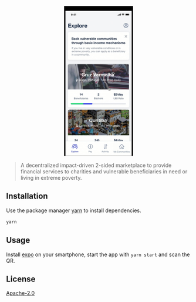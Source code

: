 <div align="center">
    <img style="max-height: 408px" src="preview.jpeg">
</div>


> A decentralized impact-driven 2-sided marketplace to provide financial services to charities and vulnerable beneficiaries in need or living in extreme poverty.

## Installation

Use the package manager [yarn](https://yarnpkg.com/) to install dependencies.

```bash
yarn
```

## Usage

Install [expo](https://expo.io/) on your smartphone, start the app with `yarn start` and scan the QR.

## License
[Apache-2.0](LICENSE)
